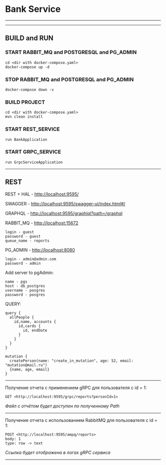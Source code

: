 # Bank Service

---

---

## BUILD and RUN

### **START RABBIT_MQ and POSTGRESQL and PG_ADMIN**
```
cd <dir with docker-compose.yaml>
docker-compose up -d
```

### **STOP RABBIT_MQ and POSTGRESQL and PG_ADMIN**
```
docker-compose down -v
```

### **BUILD PROJECT**
```
cd <dir with docker-compose.yaml>
mvn clean install
```

### **START REST_SERVICE**
```
run BankApplication
```

### **START GRPC_SERVICE**
```
run GrpcServiceApplication
```
---
## REST

REST + HAL - <http://localhost:9595/>

SWAGGER - <http://localhost:9595/swagger-ui/index.html#/>

GRAPHQL - <http://localhost:9595/graphiql?path=/graphql>

RABBIT_MQ - <http://localhost:15672>
```
login - guest
password - guest
queue_name - reports
```

PG_ADMIN - <http://localhost:8080>
```
login - admin@admin.com
password - admin
```
Add server to pgAdmin:
```
name - pgs
host - db_postgres
username - posgres
password - posgres
```

QUERY:
```
query {
  allPeople {
    id,name, accounts {
      id,cards {
        id, endDate
      }
    }
  }
}
```
```
mutation {
  createPerson(name: "create_in_mutation", age: 52, email: "mutation@mail.ru")
  {name, age, email}
}
```

---

Получение отчета с применением gRPC для пользователя с id = 1:
```
GET <http://localhost:9595/grpc/reports?personId=1>
```
*Файл с отчётом будет доступен по полученному Path*

---

Получение отчета с использованием RabbitMQ для пользователя с id = 1:
```
POST <http://localhost:9595/ampq/reports>
body: 1
type: row -> text
```
*Ссылка будет отображена в логах gRPC сервиса*

---